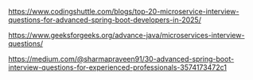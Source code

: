 https://www.codingshuttle.com/blogs/top-20-microservice-interview-questions-for-advanced-spring-boot-developers-in-2025/

https://www.geeksforgeeks.org/advance-java/microservices-interview-questions/

https://medium.com/@sharmapraveen91/30-advanced-spring-boot-interview-questions-for-experienced-professionals-3574173472c1
